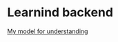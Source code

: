 # Learnind backend 
[My model for understanding](https://app.eraser.io/workspace/SVSA4S4kXdeNDGIeZALc?origin=share)